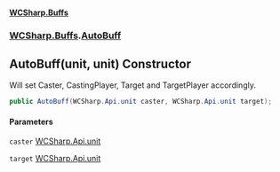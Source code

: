 #### [WCSharp.Buffs](README.md 'README')
### [WCSharp.Buffs](WCSharp.Buffs.md 'WCSharp.Buffs').[AutoBuff](WCSharp.Buffs.AutoBuff.md 'WCSharp.Buffs.AutoBuff')

## AutoBuff(unit, unit) Constructor

Will set Caster, CastingPlayer, Target and TargetPlayer accordingly.

```csharp
public AutoBuff(WCSharp.Api.unit caster, WCSharp.Api.unit target);
```
#### Parameters

<a name='WCSharp.Buffs.AutoBuff.AutoBuff(WCSharp.Api.unit,WCSharp.Api.unit).caster'></a>

`caster` [WCSharp.Api.unit](https://docs.microsoft.com/en-us/dotnet/api/WCSharp.Api.unit 'WCSharp.Api.unit')

<a name='WCSharp.Buffs.AutoBuff.AutoBuff(WCSharp.Api.unit,WCSharp.Api.unit).target'></a>

`target` [WCSharp.Api.unit](https://docs.microsoft.com/en-us/dotnet/api/WCSharp.Api.unit 'WCSharp.Api.unit')